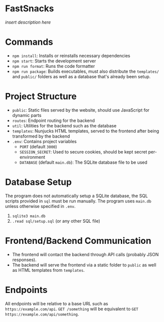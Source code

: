 # FastSnacks

_insert description here_

# Commands

- `npm install`: Installs or reinstalls necessary dependencies
- `npm start`: Starts the development server
- `npm run format`: Runs the code formatter
- `npm run package`: Builds executables, must also distribute the `templates/` and `public/` folders as well as a database that's already been setup.

# Project Structure

- `public`: Static files served by the website, should use JavaScript for dynamic parts
- `routes`: Endpoint routing for the backend
- `util`: Utilities for the backend such as the database
- `templates`: Nunjucks HTML templates, served to the frontend after being transformed by the backend
- `.env`: Contains project variables
  - `PORT` (default `3000`)
  - `SESSION_SECRET`: Used to secure cookies, should be kept secret per-environment
  - `DATABASE` (default `main.db`): The SQLite database file to be used

# Database Setup

The program does not automatically setup a SQLite database, the SQL scripts provided in `sql` must be run manually. The program uses `main.db` unless otherwise specified in `.env`.

1. `sqlite3 main.db`
2. `.read sql/setup.sql` (or any other SQL file)

# Frontend/Backend Communication

- The frontend will contact the backend through API calls (probably JSON responses).
- The backend will serve the frontend via a static folder to `public` as well as HTML templates from `templates`.

# Endpoints

All endpoints will be relative to a base URL such as `https://example.com/api`. `GET /something` will be equivalent to `GET https://example.com/api/something`.

